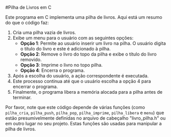#Pilha de Livros em C

Este programa em C implementa uma pilha de livros. Aqui está um resumo do que o código faz:

1. Cria uma pilha vazia de livros.
2. Exibe um menu para o usuário com as seguintes opções:
   - **Opção 1**: Permite ao usuário inserir um livro na pilha. O usuário digita o título do livro e este é adicionado à pilha.
   - **Opção 2**: Remove o livro do topo da pilha e exibe o título do livro removido.
   - **Opção 3**: Imprime o livro no topo pilha.
   - **Opção 4**: Encerra o programa.
3. Após a escolha do usuário, a ação correspondente é executada.
4. Este processo continua até que o usuário escolha a opção 4 para encerrar o programa.
5. Finalmente, o programa libera a memória alocada para a pilha antes de terminar.

Por favor, note que este código depende de várias funções (como `pilha_cria`, `pilha_push`, `pilha_pop`, `pilha_imprime`, `pilha_libera` e `menu`) que estão presumivelmente definidas no arquivo de cabeçalho "livro_pilha.h" ou em outro lugar no seu projeto. Estas funções são usadas para manipular a pilha de livros.
